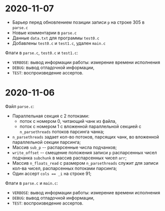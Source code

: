 # 2020-11-07

- Барьер перед обновлением позиции записи `p` на строке 305 в `parse.c`
- Новые комментарии в `parse.c`
- Данные `data.txt` для программы `test0.c`
- Добавлены `test0.c` и `test1.c`, удален `main.c`

Флаги в `parse.c`, `test0.c` и `test1.c`:
  - `VERBOSE`: вывод информации работы: измерение времени исполнения
  - `DEBUG`: вывод отладочной информации,
  - `TEST`: воспроизведение ассертов.


# 2020-11-06

Файл `parse.c`:
- Параллельная секция с 2 потоками:
  - поток с номером 0, читающий чанк из файла,
  - поток с номером 1 с вложенной параллельной секцией с `n_parsethreads` потоков парсинга чанка;
- `n_parsethreads` задает кол-во потоков, парсящих чанк, во вложенной параллельной секции парсинга;
- Массив `sub_p` -- распарсенные числа подчанков;
- `write_offset` -- смещение положения записи `p` распарсенных чисел подчанка `subchunk` в массив распарсенных чисел `arr`;
- Массив `n_floats_read` с размером `n_parsethreads` служит для записи кол-ва чисел, распарсенных потоками парсинга;
- Один ассерт `cols == _i` на строке 91;

Флаги в `parse.c` и `main.c`:
  - `VERBOSE`: вывод информации работы: измерение времени исполнения
  - `DEBUG`: вывод отладочной информации,
  - `TEST`: воспроизведение ассертов.